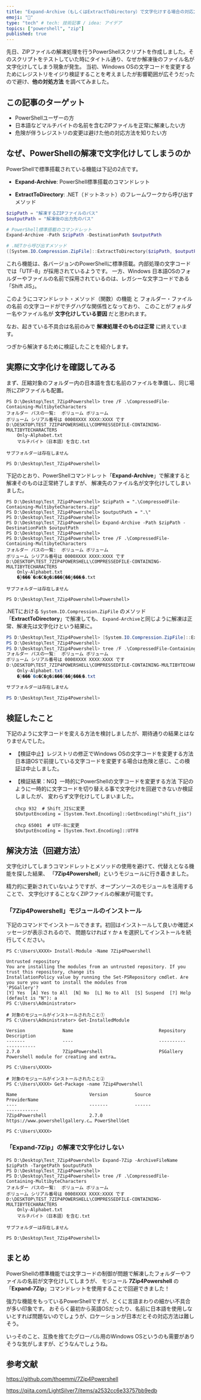 ```yaml
---
title: "Expand-Archive（もしくはExtractToDirectory）で文字化けする場合の対応方法（PowerShell x 解凍）"
emoji: "🧊"
type: "tech" # tech: 技術記事 / idea: アイデア
topics: ["powershell", "zip"]
published: true
---
```


先日、ZIPファイルの解凍処理を行うPowerShellスクリプトを作成しました。そのスクリプトをテストしていた時にタイトル通り、なぜか解凍後のファイル名が文字化けしてしまう現象が発生。
当初、Windows OSの文字コードを変更するためにレジストリをイジり検証することを考えましたが影響範囲が広そうだったので避け、**他の対処方法** を調べてみました。

## この記事のターゲット

- PowerShellユーザーの方
- 日本語などマルチバイトの名前を含むZIPファイルを正常に解凍したい方
- 危険が伴うレジストリの変更は避けた他の対応方法を知りたい方

## なぜ、PowerShellの解凍で文字化けしてしまうのか

PowerShellで標準搭載されている機能は下記の2点です。

- **Expand-Archive**: PowerShell標準搭載のコマンドレット
  
- **ExtractToDirectory**: \.NET（ドットネット）のフレームワークから呼び出すメソッド

```powershell
$zipPath = "解凍するZIPファイルのパス"
$outputPath = "解凍後の出力先のパス"

# PowerShell標準搭載のコマンドレット
Expand-Archive -Path $zipPath -DestinationPath $outputPath

# .NETから呼び出すメソッド
([System.IO.Compression.ZipFile]::ExtractToDirectory($zipPath, $outputPath))
```

これら機能は、各バージョンのPowerShellに標準搭載。内部処理の文字コードでは「UTF-8」が採用されているようです。
一方、Windows 日本語OSのフォルダーやファイルの名前で採用されているのは、レガシーな文字コードである「Shift JIS」。

このようにコマンドレット・メソッド（関数）の機能 と フォルダー・ファイルの名前 の文字コードがでチグハグな関係性となっており、
このことがフォルダー名やファイル名が **文字化けしている要因** だと思われます。

なお、起きている不具合は名前のみで **解凍処理そのものは正常** に終えています。

つぎから解決するために検証したことを紹介します。

## 実際に文字化けを確認してみる

まず、圧縮対象のフォルダー内の日本語を含む名前のファイルを準備し、同じ場所にZIPファイルも配置。

```powershell:日本語を含む名前のファイルを準備
PS D:\Desktop\Test_7Zip4Powershell> tree /F .\CompressedFile-Containing-MultibyteCharacters
フォルダー パスの一覧:  ボリューム ボリューム
ボリューム シリアル番号は 0000XXXX XXXX:XXXX です
D:\DESKTOP\TEST_7ZIP4POWERSHELL\COMPRESSEDFILE-CONTAINING-MULTIBYTECHARACTERS
    Only-Alphabet.txt
    マルチバイト（日本語）を含む.txt

サブフォルダーは存在しません

PS D:\Desktop\Test_7Zip4Powershell>
```

下記のとおり、PowerShellコマンドレット「**Expand-Archive**」で解凍すると解凍そのものは正常終了しますが、
解凍先のファイル名が文字化けしてしまいました。

```powershell:実際に実行した結果
PS D:\Desktop\Test_7Zip4Powershell> $zipPath = ".\CompressedFile-Containing-MultibyteCharacters.zip"
PS D:\Desktop\Test_7Zip4Powershell> $outputPath = ".\"
PS D:\Desktop\Test_7Zip4Powershell>
PS D:\Desktop\Test_7Zip4Powershell> Expand-Archive -Path $zipPath -DestinationPath $outputPath
PS D:\Desktop\Test_7Zip4Powershell>
PS D:\Desktop\Test_7Zip4Powershell> tree /F .\CompressedFile-Containing-MultibyteCharacters
フォルダー パスの一覧:  ボリューム ボリューム
ボリューム シリアル番号は 0000XXXX XXXX:XXXX です
D:\DESKTOP\TEST_7ZIP4POWERSHELL\COMPRESSEDFILE-CONTAINING-MULTIBYTECHARACTERS
    Only-Alphabet.txt
    �}���`�o�C�g�i���{��j���܂�.txt

サブフォルダーは存在しません

PS D:\Desktop\Test_7Zip4Powershell>Powershell>
```

\.NETにおける `System.IO.Compression.ZipFile` のメソッド「**ExtractToDirectory**」で解凍しても、
`Expand-Archive`と同じように解凍は正常、解凍先は文字化けという結果に。

```powershell
PS D:\Desktop\Test_7Zip4Powershell> [System.IO.Compression.ZipFile]::ExtractToDirectory($zipPath, $outputPath)
PS D:\Desktop\Test_7Zip4Powershell>
PS D:\Desktop\Test_7Zip4Powershell> tree /F .\CompressedFile-Containing-MultibyteCharacters
フォルダー パスの一覧:  ボリューム ボリューム
ボリューム シリアル番号は 0000XXXX XXXX:XXXX です
D:\DESKTOP\TEST_7ZIP4POWERSHELL\COMPRESSEDFILE-CONTAINING-MULTIBYTECHARACTERS
    Only-Alphabet.txt
    �}���`�o�C�g�i���{��j���܂�.txt

サブフォルダーは存在しません

PS D:\Desktop\Test_7Zip4Powershell>
```

## 検証したこと

下記のように文字コードを変える方法を検討しましたが、期待通りの結果とはなりませんでした。

- 【検証中止】レジストリの修正でWindows OSの文字コードを変更する方法
    日本語OSで前提している文字コードを変更する場合は危険と感じ、この検証は中止しました。

- 【検証結果：NG】一時的にPowerShellの文字コードを変更する方法
    下記のように一時的に文字コードを切り替える事で文字化けを回避できないか検証しましたが、
    変わらず文字化けしてしまいました。

    ```powershell:解凍前に文字コードを「Shift JIS」へ変更
    chcp 932  # Shift_JISに変更
    $OutputEncoding = [System.Text.Encoding]::GetEncoding("shift_jis")
    ```

    ```powershell:解凍後に文字コードを「UTF-8」に戻す
    chcp 65001  # UTF-8に変更
    $OutputEncoding = [System.Text.Encoding]::UTF8
    ```

## 解決方法（回避方法）

文字化けしてしまうコマンドレットとメソッドの使用を避けて、代替えとなる機能を探した結果、
「**7Zip4Powershell**」というモジュールに行き着きました。

精力的に更新されていないようですが、オープンソースのモジュールを活用することで、
文字化けすることなくZIPファイルの解凍が可能です。

### 「7Zip4Powershell」モジュールのインストール

下記のコマンドでインストールできます。初回はインストールして良いか確認メッセージが表示されるので、
問題なければ `Y` か `A` を選択してインストールを続行してください。

```powershell:7Zip4Powershellモジュールをインストール
PS C:\Users\XXXX> Install-Module -Name 7Zip4Powershell

Untrusted repository
You are installing the modules from an untrusted repository. If you trust this repository, change its
InstallationPolicy value by running the Set-PSRepository cmdlet. Are you sure you want to install the modules from
'PSGallery'?
[Y] Yes  [A] Yes to All  [N] No  [L] No to All  [S] Suspend  [?] Help (default is "N"): a
PS C:\Users\Administrator>

# 対象のモジュールがインストールされたこと①
PS C:\Users\Administrator> Get-InstalledModule

Version              Name                                Repository           Description
-------              ----                                ----------           -----------
2.7.0                7Zip4Powershell                     PSGallery            Powershell module for creating and extra…

PS C:\Users\XXXX>

# 対象のモジュールがインストールされたこと②
PS C:\Users\XXXX> Get-Package -name 7Zip4Powershell

Name                           Version          Source                           ProviderName
----                           -------          ------                           ------------
7Zip4Powershell                2.7.0            https://www.powershellgallery.c… PowerShellGet

PS C:\Users\XXXX>
```

### 「Expand-7Zip」の解凍で文字化けしない

```powershell:「Expand-7Zip」で解凍
PS D:\Desktop\Test_7Zip4Powershell> Expand-7Zip -ArchiveFileName $zipPath -TargetPath $outputPath
PS D:\Desktop\Test_7Zip4Powershell> 
PS D:\Desktop\Test_7Zip4Powershell> tree /F .\CompressedFile-Containing-MultibyteCharacters
フォルダー パスの一覧:  ボリューム ボリューム
ボリューム シリアル番号は 0000XXXX XXXX:XXXX です
D:\DESKTOP\TEST_7ZIP4POWERSHELL\COMPRESSEDFILE-CONTAINING-MULTIBYTECHARACTERS
    Only-Alphabet.txt
    マルチバイト（日本語）を含む.txt

サブフォルダーは存在しません

PS D:\Desktop\Test_7Zip4Powershell>
```

## まとめ

PowerShellの標準機能では文字コードの制御が問題で解凍したフォルダーやファイルの名前が文字化けしてしまうが、
モジュール **7Zip4Powershell** の「**Expand-7Zip**」コマンドレットを使用することで回避できました！

強力な機能をもっているPowerShellですが、とくに言語まわりの細かい不具合が多い印象です。
おそらく最初から英語OSだったり、名前に日本語を使用しないとすれば問題ないのでしょうが、ロケーションが日本だとその対応方法は難しそう。

いっそのこと、互換を捨てたグローバル用のWindows OSというのも需要がありそうな気がしますが、どうなんでしょうね。

## 参考文献

https://github.com/thoemmi/7Zip4Powershell

https://qiita.com/LightSilver7/items/a2532cc6e33757bb9edb
